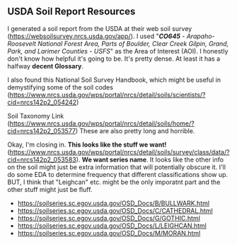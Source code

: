 ## USDA Soil Report Resources

I generated a soil report from the USDA at their web soil survey (https://websoilsurvey.nrcs.usda.gov/app/). I used "***CO645** - Arapaho-Roosevelt National Forest Area, Parts of Boulder, Clear Creek Gilpin, Grand, Park, and Larimer Counties - USFS*" as the Area of Interest (AOI). I honestly don't know how helpful it's going to be. It's pretty dense. At least it has a halfway **decent Glossary**.

I also found this National Soil Survey Handbook, which might be useful in demystifying some of the soil codes (https://www.nrcs.usda.gov/wps/portal/nrcs/detail/soils/scientists/?cid=nrcs142p2_054242)

Soil Taxonomy Link (https://www.nrcs.usda.gov/wps/portal/nrcs/detail/soils/home/?cid=nrcs142p2_053577) These are also pretty long and horrible. 

Okay, I'm closing in. **This looks like the stuff we want!** (https://www.nrcs.usda.gov/wps/portal/nrcs/detail/soils/survey/class/data/?cid=nrcs142p2_053583). **We want series name**. It looks like the other info on the soil might just be extra information that will potentially obscure it. I'll do some EDA to determine frequency that different classifications show up. BUT, I think that "Leighcan" etc. might be the only imporatnt part and the other stuff might just be fluff. 

* https://soilseries.sc.egov.usda.gov/OSD_Docs/B/BULLWARK.html
* https://soilseries.sc.egov.usda.gov/OSD_Docs/C/CATHEDRAL.html
* https://soilseries.sc.egov.usda.gov/OSD_Docs/G/GOTHIC.html
* https://soilseries.sc.egov.usda.gov/OSD_Docs/L/LEIGHCAN.html
* https://soilseries.sc.egov.usda.gov/OSD_Docs/M/MORAN.html

